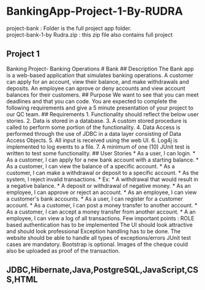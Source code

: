 # BankingApp-Project-1-By-RUDRA
project-bank : Folder is the full project app folder.<br>
project-bank-1-by Rudra.zip : this zip file also contains full project<br>
<h2>Project 1</h2>
Banking Project-
Banking Operations # Bank ## Description The Bank app is a web-based application that simulates banking operations. A customer can apply for an account, view their balance, and make withdrawals and deposits. An employee can aprove or deny accounts and view account balances for their customers. ## Purpose We want to see that you can meet deadlines and that you can code. You are expected to complete the following requirements and give a 5 minute presentation of your project to our QC team. ## Requirements 1. Functionality should reflect the below user stories. 2. Data is stored in a database. 3. A custom stored procedure is called to perform some portion of the functionality. 4. Data Access is performed through the use of JDBC in a data layer consisting of Data Access Objects. 5. All input is received using the web UI. 6. Log4j is implemented to log events to a file. 7. A minimum of one (10) JUnit test is written to test some functionality. ## User Stories * As a user, I can login. * As a customer, I can apply for a new bank account with a starting balance. * As a customer, I can view the balance of a specific account. * As a customer, I can make a withdrawal or deposit to a specific account. * As the system, I reject invalid transactions. * Ex: * A withdrawal that would result in a negative balance. * A deposit or withdrawal of negative money. * As an employee, I can approve or reject an account. * As an employee, I can view a customer's bank accounts. * As a user, I can register for a customer account. * As a customer, I can post a money transfer to another account. * As a customer, I can accept a money transfer from another account. * A an employee, I can view a log of all transactions. Few important points : ROLE based authentication has to be implemented The UI should look attractive and should look professional Exception handling has to be done. The website should be able to handle all types of exceptions/errors JUnit test cases are mandatory. Bootstrap is optional. Images of the cheque could also be uploaded as proof of the transaction.
<h2>JDBC,Hibernate,Java,PostgreSQL,JavaScript,CSS,HTML</h2>
